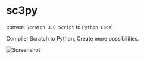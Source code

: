 # sc3py

convert `Scratch 3.0 Script` to `Python Code`!

Compiler Scratch to Python, 
Create more possibilities.

![Screenshot](https://github.com/earthno1/scratch2py/assets/88757735/08d1622c-16b5-4e8c-880f-9a7bf111468c)

